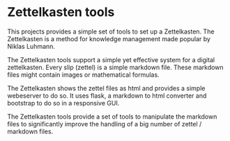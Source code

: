 # Zettelkasten tools

This projects provides a simple set of tools to set up a Zettelkasten. The Zettelkasten is a method for knowledge management made popular by Niklas Luhmann.

The Zettelkasten tools support a simple yet effective system for a digital zettelkasten. Every slip (zettel)  is a simple markdown file. These markdown files might contain images or mathematical formulas.

The Zettelkasten shows the zettel files as html and provides a simple webeserver to do so. It uses flask, a markdown to html converter and bootstrap to do so in a responsive GUI.

The Zettelkasten tools provide a set of tools to manipulate the markdown files to significantly improve the handling of a big number of zettel / markdown files.